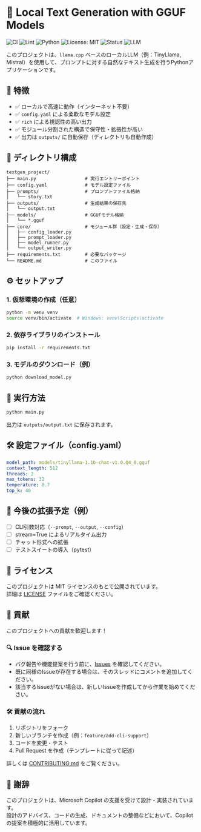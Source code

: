 # 🧠 Local Text Generation with GGUF Models

![CI](https://github.com/eyamagishi/textgen_project/actions/workflows/test.yml/badge.svg)
![Lint](https://github.com/eyamagishi/textgen_project/actions/workflows/lint.yml/badge.svg)
![Python](https://img.shields.io/badge/Python-3.10+-blue)
![License: MIT](https://img.shields.io/badge/License-MIT-green.svg)
![Status](https://img.shields.io/badge/status-active-brightgreen)
![LLM](https://img.shields.io/badge/LLM-GGUF%20%2F%20llama.cpp-orange)

このプロジェクトは、`llama.cpp` ベースのローカルLLM（例：TinyLlama, Mistral）を使用して、プロンプトに対する自然なテキスト生成を行うPythonアプリケーションです。

## 🚀 特徴

- ✅ ローカルで高速に動作（インターネット不要）
- ✅ `config.yaml` による柔軟なモデル設定
- ✅ `rich` による視認性の高い出力
- ✅ モジュール分割された構造で保守性・拡張性が高い
- ✅ 出力は `outputs/` に自動保存（ディレクトリも自動作成）

## 📁 ディレクトリ構成

```
textgen_project/
├── main.py                  # 実行エントリーポイント
├── config.yaml              # モデル設定ファイル
├── prompts/                 # プロンプトファイル格納
│   └── story.txt
├── outputs/                 # 生成結果の保存先
│   └── output.txt
├── models/                  # GGUFモデル格納
│   └── *.gguf
├── core/                    # モジュール群（設定・生成・保存）
│   ├── config_loader.py
│   ├── prompt_loader.py
│   ├── model_runner.py
│   └── output_writer.py
├── requirements.txt         # 必要なパッケージ
└── README.md                # このファイル
```

## ⚙️ セットアップ

### 1. 仮想環境の作成（任意）

```bash
python -m venv venv
source venv/bin/activate  # Windows: venv\Scripts\activate
```

### 2. 依存ライブラリのインストール

```bash
pip install -r requirements.txt
```

### 3. モデルのダウンロード（例）

```bash
python download_model.py
```

## 🧪 実行方法

```bash
python main.py
```

出力は `outputs/output.txt` に保存されます。

## 🛠️ 設定ファイル（config.yaml）

```yaml
model_path: models/tinyllama-1.1b-chat-v1.0.Q4_0.gguf
context_length: 512
threads: 2
max_tokens: 32
temperature: 0.7
top_k: 40
```

## 📌 今後の拡張予定（例）

- [ ] CLI引数対応（`--prompt`, `--output`, `--config`）
- [ ] stream=True によるリアルタイム出力
- [ ] チャット形式への拡張
- [ ] テストスイートの導入（pytest）

## 📄 ライセンス

このプロジェクトは MIT ライセンスのもとで公開されています。  
詳細は [LICENSE](./LICENSE) ファイルをご確認ください。

## 🤝 貢献

このプロジェクトへの貢献を歓迎します！

### 🔍 Issue を確認する

- バグ報告や機能提案を行う前に、[Issues](https://github.com/eyamagishi/textgen-project/issues) を確認してください。
- 既に同様のIssueが存在する場合は、そのスレッドにコメントを追加してください。
- 該当するIssueがない場合は、新しいIssueを作成してから作業を始めてください。

### 🛠️ 貢献の流れ

1. リポジトリをフォーク
2. 新しいブランチを作成（例：`feature/add-cli-support`）
3. コードを変更・テスト
4. Pull Request を作成（テンプレートに従って記述）

詳しくは [CONTRIBUTING.md](./CONTRIBUTING.md) をご覧ください。

## 🙏 謝辞

このプロジェクトは、Microsoft Copilot の支援を受けて設計・実装されています。  
設計のアドバイス、コードの生成、ドキュメントの整備などにおいて、Copilot の提案を積極的に活用しています。
